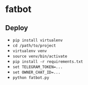 # fatbot

## Deploy

- `pip install virtualenv`
- `cd /path/to/project`  
- `virtualenv venv`
- `source venv/bin/activate`
- `pip install -r requirements.txt`
- `set TELEGRAM_TOKEN=...`
- `set OWNER_CHAT_ID=...`
- `python fatbot.py`